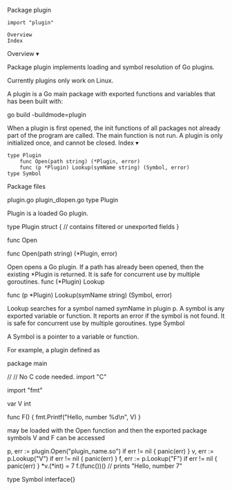 
 Package plugin

    import "plugin"

    Overview
    Index

Overview ▾

Package plugin implements loading and symbol resolution of Go plugins.

Currently plugins only work on Linux.

A plugin is a Go main package with exported functions and variables that has been built with:

go build -buildmode=plugin

When a plugin is first opened, the init functions of all packages not already part of the program are called. The main function is not run. A plugin is only initialized once, and cannot be closed.
Index ▾

    type Plugin
        func Open(path string) (*Plugin, error)
        func (p *Plugin) Lookup(symName string) (Symbol, error)
    type Symbol

Package files

plugin.go plugin_dlopen.go
type Plugin

Plugin is a loaded Go plugin.

type Plugin struct {
        // contains filtered or unexported fields
}

func Open

func Open(path string) (*Plugin, error)

Open opens a Go plugin. If a path has already been opened, then the existing *Plugin is returned. It is safe for concurrent use by multiple goroutines.
func (*Plugin) Lookup

func (p *Plugin) Lookup(symName string) (Symbol, error)

Lookup searches for a symbol named symName in plugin p. A symbol is any exported variable or function. It reports an error if the symbol is not found. It is safe for concurrent use by multiple goroutines.
type Symbol

A Symbol is a pointer to a variable or function.

For example, a plugin defined as

package main

// // No C code needed.
import "C"

import "fmt"

var V int

func F() { fmt.Printf("Hello, number %d\n", V) }

may be loaded with the Open function and then the exported package symbols V and F can be accessed

p, err := plugin.Open("plugin_name.so")
if err != nil {
	panic(err)
}
v, err := p.Lookup("V")
if err != nil {
	panic(err)
}
f, err := p.Lookup("F")
if err != nil {
	panic(err)
}
*v.(*int) = 7
f.(func())() // prints "Hello, number 7"

type Symbol interface{}
